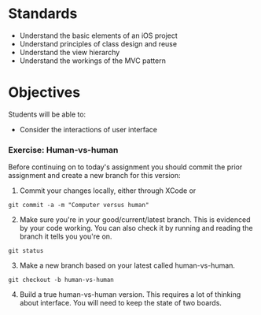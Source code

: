 # Standards

* Understand the basic elements of an iOS project
* Understand principles of class design and reuse
* Understand the view hierarchy
* Understand the workings of the MVC pattern

# Objectives

Students will be able to:

* Consider the interactions of user interface

### Exercise: Human-vs-human

Before continuing on to today's assignment you should commit the prior assignment and create
a new branch for this version:

1. Commit your changes locally, either through XCode or 

```
git commit -a -m "Computer versus human"
```

2. Make sure you're in your 
good/current/latest branch. This is evidenced by your code working. You can also check it
by running and reading the branch it tells you you're on.

```
git status
```

3.  Make a new branch based on your latest called human-vs-human. 

```
git checkout -b human-vs-human
```

4. Build a true human-vs-human version. This requires a lot of thinking
about interface. You will need to keep the state of two boards.



